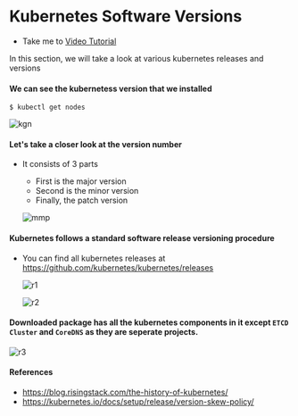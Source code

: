 # Kubernetes Software Versions
  - Take me to [Video Tutorial](https://kodekloud.com/topic/kubernetes-software-versions/)
  
In this section, we will take a look at various kubernetes releases and versions

#### We can see the kubernetess version that we installed
```
$ kubectl get nodes
```
![kgn](kgn.PNG)

#### Let's take a closer look at the version number
- It consists of 3 parts
  - First is the major version
  - Second is the minor version
  - Finally, the patch version
  
  ![mmp](mmp.PNG)
  
#### Kubernetes follows a standard software release versioning procedure
- You can find all kubernetes releases at https://github.com/kubernetes/kubernetes/releases

  ![r1](r1.PNG)
  
  ![r2](r2.PNG)
  
#### Downloaded package has all the kubernetes components in it except **`ETCD Cluster`** and **`CoreDNS`** as they are seperate projects.

 ![r3](r3.PNG)
 
#### References

 - https://blog.risingstack.com/the-history-of-kubernetes/
 - https://kubernetes.io/docs/setup/release/version-skew-policy/
 
 






